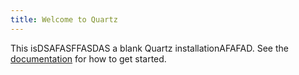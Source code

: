```yaml
---
title: Welcome to Quartz
---
```


This isDSAFASFFASDAS a blank Quartz installationAFAFAD.
See the [documentation](https://quartz.jzhao.xyz) for how to get started.
